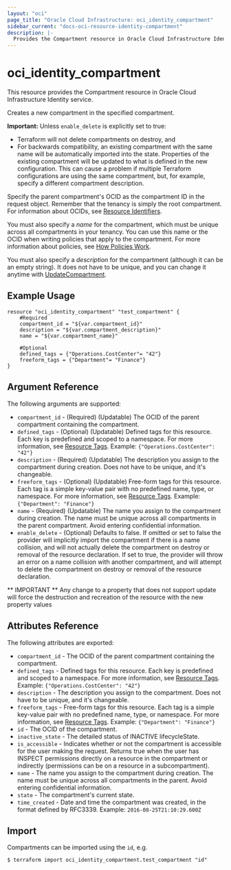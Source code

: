 ```yaml
---
layout: "oci"
page_title: "Oracle Cloud Infrastructure: oci_identity_compartment"
sidebar_current: "docs-oci-resource-identity-compartment"
description: |-
  Provides the Compartment resource in Oracle Cloud Infrastructure Identity service
---
```


# oci_identity_compartment
This resource provides the Compartment resource in Oracle Cloud Infrastructure Identity service.

Creates a new compartment in the specified compartment.

**Important:** Unless `enable_delete` is explicitly set to true:
* Terraform will not delete compartments on destroy, and
* For backwards compatibility, an existing compartment with the same name will be automatically imported into the state. Properties of the existing compartment will be updated to what is defined in the new configuration. This can cause a problem if multiple Terraform configurations are using the same compartment, but, for example, specify a different compartment description.

Specify the parent compartment's OCID as the compartment ID in the request object. Remember that the tenancy
is simply the root compartment. For information about OCIDs, see
[Resource Identifiers](https://docs.cloud.oracle.com/iaas/Content/General/Concepts/identifiers.htm).

You must also specify a *name* for the compartment, which must be unique across all compartments in
your tenancy. You can use this name or the OCID when writing policies that apply
to the compartment. For more information about policies, see
[How Policies Work](https://docs.cloud.oracle.com/iaas/Content/Identity/Concepts/policies.htm).

You must also specify a *description* for the compartment (although it can be an empty string). It does
not have to be unique, and you can change it anytime with
[UpdateCompartment](https://docs.cloud.oracle.com/iaas/api/#/en/identity/20160918/Compartment/UpdateCompartment).


## Example Usage

```hcl
resource "oci_identity_compartment" "test_compartment" {
	#Required
	compartment_id = "${var.compartment_id}"
	description = "${var.compartment_description}"
	name = "${var.compartment_name}"

	#Optional
	defined_tags = {"Operations.CostCenter"= "42"}
	freeform_tags = {"Department"= "Finance"}
}
```

## Argument Reference

The following arguments are supported:

* `compartment_id` - (Required) (Updatable) The OCID of the parent compartment containing the compartment.
* `defined_tags` - (Optional) (Updatable) Defined tags for this resource. Each key is predefined and scoped to a namespace. For more information, see [Resource Tags](https://docs.cloud.oracle.com/iaas/Content/General/Concepts/resourcetags.htm). Example: `{"Operations.CostCenter": "42"}` 
* `description` - (Required) (Updatable) The description you assign to the compartment during creation. Does not have to be unique, and it's changeable. 
* `freeform_tags` - (Optional) (Updatable) Free-form tags for this resource. Each tag is a simple key-value pair with no predefined name, type, or namespace. For more information, see [Resource Tags](https://docs.cloud.oracle.com/iaas/Content/General/Concepts/resourcetags.htm). Example: `{"Department": "Finance"}` 
* `name` - (Required) (Updatable) The name you assign to the compartment during creation. The name must be unique across all compartments in the parent compartment. Avoid entering confidential information. 
* `enable_delete` - (Optional) Defaults to false. If omitted or set to false the provider will implicitly import the compartment if there is a name collision, and will not actually delete the compartment on destroy or removal of the resource declaration. If set to true, the provider will throw an error on a name collision with another compartment, and will attempt to delete the compartment on destroy or removal of the resource declaration.


** IMPORTANT **
Any change to a property that does not support update will force the destruction and recreation of the resource with the new property values

## Attributes Reference

The following attributes are exported:

* `compartment_id` - The OCID of the parent compartment containing the compartment.
* `defined_tags` - Defined tags for this resource. Each key is predefined and scoped to a namespace. For more information, see [Resource Tags](https://docs.cloud.oracle.com/iaas/Content/General/Concepts/resourcetags.htm). Example: `{"Operations.CostCenter": "42"}` 
* `description` - The description you assign to the compartment. Does not have to be unique, and it's changeable.
* `freeform_tags` - Free-form tags for this resource. Each tag is a simple key-value pair with no predefined name, type, or namespace. For more information, see [Resource Tags](https://docs.cloud.oracle.com/iaas/Content/General/Concepts/resourcetags.htm). Example: `{"Department": "Finance"}` 
* `id` - The OCID of the compartment.
* `inactive_state` - The detailed status of INACTIVE lifecycleState.
* `is_accessible` - Indicates whether or not the compartment is accessible for the user making the request. Returns true when the user has INSPECT permissions directly on a resource in the compartment or indirectly (permissions can be on a resource in a subcompartment). 
* `name` - The name you assign to the compartment during creation. The name must be unique across all compartments in the parent. Avoid entering confidential information. 
* `state` - The compartment's current state.
* `time_created` - Date and time the compartment was created, in the format defined by RFC3339.  Example: `2016-08-25T21:10:29.600Z` 

## Import

Compartments can be imported using the `id`, e.g.

```
$ terraform import oci_identity_compartment.test_compartment "id"
```

